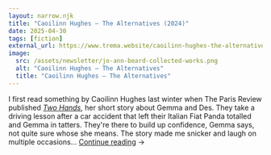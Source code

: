 ```yaml
---
layout: narrow.njk
title: "Caoilinn Hughes – The Alternatives (2024)"
date: 2025-04-30
tags: [fiction]
external_url: https://www.trema.website/caoilinn-hughes-the-alternatives/
image:
  src: /assets/newsletter/jo-ann-beard-collected-works.png
  alt: "Caoilinn Hughes – The Alternatives"
  title: "Caoilinn Hughes – The Alternatives"
---
```


I first read something by Caoilinn Hughes last winter when The Paris Review published [_Two Hands_](https://www.theparisreview.org/fiction/8368/two-hands-caoilinn-hughes?ref=trema.website "Two Hands in The Paris Review"), her short story about Gemma and Des. They take a driving lesson after a car accident that left their Italian Fiat Panda totalled and Gemma in tatters. They're there to build up confidence, Gemma says, not quite sure whose she means. The story made me snicker and laugh on multiple occasions... <a href="{{ external_url }}" title="Read my recommendation for The Alternatives by Caoilinn Hughes" rel="external" target="_blank">Continue reading</a> →